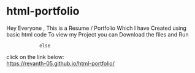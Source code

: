 # html-portfolio

Hey Everyone ,
This is a Resume / Portfolio Which I have Created using basic html code To view my Project you can Download the files and Run

                else
click on the link below:                
https://revanth-05.github.io/html-portfolio/
